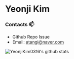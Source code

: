 # Yeonji Kim

### Contacts 📫

* Github Repo Issue
* Email: atangi@naver.com

![YeonjiKim0316's github stats](https://github-readme-stats.vercel.app/api?username=YeonjiKim0316&show_icons=true)
